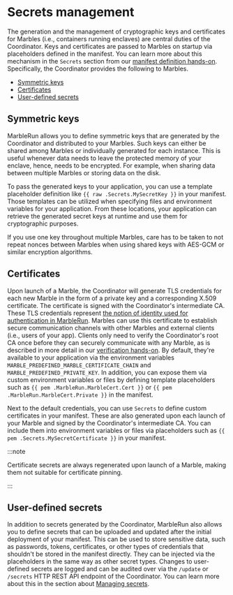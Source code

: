 # Secrets management

The generation and the management of cryptographic keys and certificates for Marbles (i.e., containers running enclaves) are central duties of the Coordinator. Keys and certificates are passed to Marbles on startup via placeholders defined in the manifest. You can learn more about this mechanism in the `Secrets` section from our [manifest definition hands-on](../workflows/define-manifest.md?id=secrets). Specifically, the Coordinator provides the following to Marbles.

* [Symmetric keys](#symmetric-keys)
* [Certificates](#certificates)
* [User-defined secrets](#user-defined-secrets)

## Symmetric keys

MarbleRun allows you to define symmetric keys that are generated by the Coordinator and distributed to your Marbles.
Such keys can either be shared among Marbles or individually generated for each instance.
This is useful whenever data needs to leave the protected memory of your enclave, hence, needs to be encrypted. For example, when sharing data between multiple Marbles or storing data on the disk.

To pass the generated keys to your application, you can use a template placeholder definition like `{{ raw .Secrets.MySecretKey }}` in your manifest. Those templates can be utilized when specifying files and environment variables for your application. From these locations, your application can retrieve the generated secret keys at runtime and use them for cryptographic purposes.

If you use one key throughout multiple Marbles, care has to be taken to not repeat nonces between Marbles when using shared keys with AES-GCM or similar encryption algorithms.

## Certificates

Upon launch of a Marble, the Coordinator will generate TLS credentials for each new Marble in the form of a private key and a corresponding X.509 certificate. The certificate is signed with the Coordinator's intermediate CA. These TLS credentials represent [the notion of identity used for authentication in MarbleRun](../features/attestation.md). Marbles can use this certificate to establish secure communication channels with other Marbles and external clients (i.e., users of your app). Clients only need to verify the Coordinator's root CA once before they can securely communicate with any Marble, as is described in more detail in our [verification hands-on](../workflows/verification.md). By default, they're available to your application via the environment variables `MARBLE_PREDEFINED_MARBLE_CERTIFICATE_CHAIN` and `MARBLE_PREDEFINED_PRIVATE_KEY`. In addition, you can expose them via custom environment variables or files by defining template placeholders such as `{{ pem .MarbleRun.MarbleCert.Cert }}` or `{{ pem .MarbleRun.MarbleCert.Private }}` in the manifest.

Next to the default credentials, you can use `Secrets` to define custom certificates in your manifest. These are also generated upon each launch of your Marble and signed by the Coordinator's intermediate CA. You can include them into environment variables or files via placeholders such as `{{ pem .Secrets.MySecretCertificate }}` in your manifest.

:::note

Certificate secrets are always regenerated upon launch of a Marble, making them not suitable for certificate pinning.

:::

## User-defined secrets

In addition to secrets generated by the Coordinator, MarbleRun also allows you to define secrets that can be uploaded and updated after the initial deployment of your manifest. This can be used to store sensitive data, such as passwords, tokens, certificates, or other types of credentials that shouldn't be stored in the manifest directly. They can be injected via the placeholders in the same way as other secret types. Changes to user-defined secrets are logged and can be audited over via the `/update` or `/secrets` HTTP REST API endpoint of the Coordinator. You can learn more about this in the section about [Managing secrets](../workflows/managing-secrets.md).
